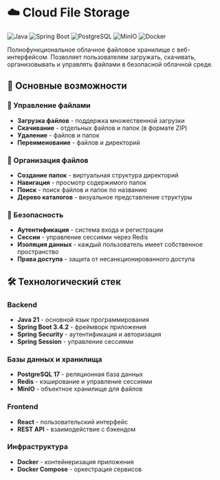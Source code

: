 # ☁️ Cloud File Storage

![Java](https://img.shields.io/badge/Java-21-orange)
![Spring Boot](https://img.shields.io/badge/Spring%20Boot-3.4.2-brightgreen)
![PostgreSQL](https://img.shields.io/badge/PostgreSQL-17-blue)
![MinIO](https://img.shields.io/badge/MinIO-Latest-yellow)
![Docker](https://img.shields.io/badge/Docker-Ready-important)

Полнофункциональное облачное файловое хранилище с веб-интерфейсом. Позволяет пользователям загружать, скачивать, организовывать и управлять файлами в безопасной облачной среде.

## 🚀 Основные возможности

### 📁 Управление файлами
- **Загрузка файлов** - поддержка множественной загрузки
- **Скачивание** - отдельных файлов и папок (в формате ZIP)
- **Удаление** - файлов и папок
- **Переименование** - файлов и директорий

### 📂 Организация файлов
- **Создание папок** - виртуальная структура директорий
- **Навигация** - просмотр содержимого папок
- **Поиск** - поиск файлов и папок по названию
- **Дерево каталогов** - визуальное представление структуры

### 🔐 Безопасность
- **Аутентификация** - система входа и регистрации
- **Сессии** - управление сессиями через Redis
- **Изоляция данных** - каждый пользователь имеет собственное пространство
- **Права доступа** - защита от несанкционированного доступа

## 🛠️ Технологический стек

### Backend
- **Java 21** - основной язык программирования
- **Spring Boot 3.4.2** - фреймворк приложения
- **Spring Security** - аутентификация и авторизация
- **Spring Session** - управление сессиями

### Базы данных и хранилища
- **PostgreSQL 17** - реляционная база данных
- **Redis** - кэширование и управление сессиями
- **MinIO** - объектное хранилище для файлов

### Frontend
- **React** - пользовательский интерфейс
- **REST API** - взаимодействие с бэкендом

### Инфраструктура
- **Docker** - контейнеризация приложения
- **Docker Compose** - оркестрация сервисов

